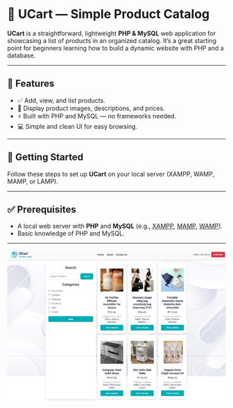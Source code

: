 # 🛒 UCart — Simple Product Catalog

**UCart** is a straightforward, lightweight **PHP & MySQL** web application for showcasing a list of products in an organized catalog. It’s a great starting point for beginners learning how to build a dynamic website with PHP and a database.

---

## 📌 Features

- ✅ Add, view, and list products.
- 📸 Display product images, descriptions, and prices.
- ⚡ Built with PHP and MySQL — no frameworks needed.
- 💻 Simple and clean UI for easy browsing.

---

## 🚀 Getting Started

Follow these steps to set up **UCart** on your local server (XAMPP, WAMP, MAMP, or LAMP).

---

## ✅ Prerequisites

- A local web server with **PHP** and **MySQL** (e.g., [XAMPP](https://www.apachefriends.org/), [MAMP](https://www.mamp.info/), [WAMP](http://www.wampserver.com/)).
- Basic knowledge of PHP and MySQL.

---

![image_alt](https://github.com/kheymp/UCart/blob/de28b8d1cf796e0d1ca354d88989c42ecd45faad/Ucart.jpg)
